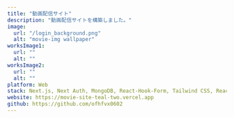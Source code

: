 ```yaml
---
title: "動画配信サイト"
description: "動画配信サイトを構築しました。"
image:
  url: "/login_background.png"
  alt: "movie-img wallpaper"
worksImage1:
  url: ""
  alt: ""
worksImage2:
  url: ""
  alt: ""
platform: Web
stack: Next.js, Next Auth, MongoDB, React-Hook-Form, Tailwind CSS, React, Typescript
website: https://movie-site-teal-two.vercel.app
github: https://github.com/ofhfvx0602
---
```







